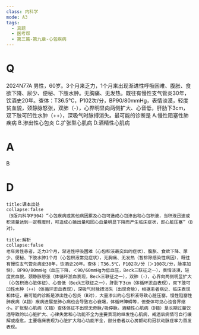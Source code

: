 ```yaml
---
class: 内科学
mode: A3
tags:
  - 真题
  - 医考帮
  - 第三篇-第九章-心包疾病
---
```


# Q
2024N77A 男性，60岁。3个月来乏力，1个月来出现渐进性呼吸困难、腹胀、食欲下降、尿少、便秘、下肢水肿。无胸痛、无发热。既往有慢性支气管炎30年，饮酒史20年。查体：T36.5℃，P102次/分，BP90/80mmHg，表情淡漠，轻度贫血貌，颈静脉怒张，双肺（-），心界明显向两侧扩大、心音低，肝肋下3cm，双下肢可凹性水肿（++），深吸气时脉搏消失。最可能的诊断是
A.慢性阻塞性肺疾病
B.渗出性心包炎
C.扩张型心肌病
D.酒精性心肌病

# A
B
# D
```ad-note
title:课本出处
collapse:false
（9版内科学P304）“心包疾病或其他病因累及心包可造成心包渗出和心包积液，当积液迅速或积液量达到一定程度时，可造成心输出量和回心血量明显下降而产生临床症状，即心脏压塞”（B对）。
```

```ad-summary
title:解析
collapse:false
老年男性患者，乏力3个月，渐进性呼吸困难（心包积液最突出的症状）、腹胀、食欲下降、尿少、便秘、下肢水肿1个月（心包积液常见症状），无胸痛、无发热（暂排除感染性病因），既往有慢性支气管炎病史30年，饮酒史20年。查体：T36.5℃，P102次/分（＞100次/分，脉率加快），BP90/80mmHg（血压下降，＜90/60mmHg为低血压，Beck三联征之一），表情淡漠，轻度贫血貌，颈静脉怒张（体循环淤血表现，Beck三联征之一），双肺（-），心界向两侧明显扩大（心包积液心脏体征）、心音低（Beck三联征之一），肝肋下3cm（体循环淤血表现），双下肢可凹性水肿（++）（体循环淤血表现），深吸气时脉搏消失（出现奇脉），根据患者病史、临床表现和体征，最可能的诊断是渗出性心包炎（B对），大量渗出的心包积液导致心脏压塞。慢性阻塞性肺疾病（A错）疾病进展至肺心病也会导致右心衰竭，体循环障碍等，但查体可见心浊音界缩小。扩张型心肌病（C错）查体体征不出现无奇脉/吸停脉。酒精性心肌病（D错）是长期过量饮酒导致的以心脏扩大、心律失常和心功能不全为主要表现的继发性心肌病，戒酒后病情可自行缓解或痊愈，主要临床表现为心脏扩大和心功能不全，部分患者以心房颤动和冠状动脉痉挛为首发表现。
```

